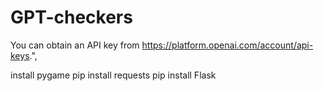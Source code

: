 # GPT-checkers

You can obtain an API key from https://platform.openai.com/account/api-keys.",



install pygame
pip install requests
pip install Flask



